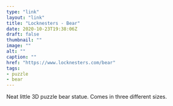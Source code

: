 ```yaml
---
type: "link"
layout: "link"
title: "Locknesters - Bear"
date: 2020-10-23T19:38:06Z
draft: false
thumbnail: ""
image: ""
alt: ""
caption: ""
href: "https://www.locknesters.com/bear"
tags:
- puzzle
- bear
---
```


Neat little 3D puzzle bear statue. Comes in three different sizes.
